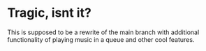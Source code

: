 # Tragic, isnt it?
This is supposed to be a rewrite of the main branch with additional functionality of playing music in a queue and other cool features.
